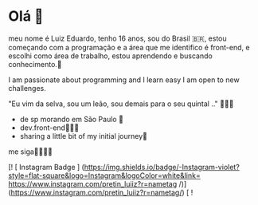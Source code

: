 # Olá 👋
meu nome é Luiz Eduardo, tenho 16 anos, sou do Brasil 🇧🇷, estou começando com a programação e a área que me identifico é front-end, e escolhi como área de trabalho, estou aprendendo e buscando conhecimento.🧠


I am passionate about programming and I learn easy I am open to new challenges.

"Eu vim da selva, sou um leão, sou demais para o seu quintal .." 🦁🤴🏿

- de sp morando em São Paulo 🌆
- dev.front-end👨🏿‍💻
- sharing a little bit of my initial journey🎯


me siga🤞🏿👇🏿
  
[! [ Instagram Badge ] (https://img.shields.io/badge/-Instagram-violet?style=flat-square&logo=Instagram&logoColor=white&link=   https://www.instagram.com/pretin_luiiz?r=nametag  /)] (https://www.instagram.com/pretin_luiiz?r=nametag/)  [ !















